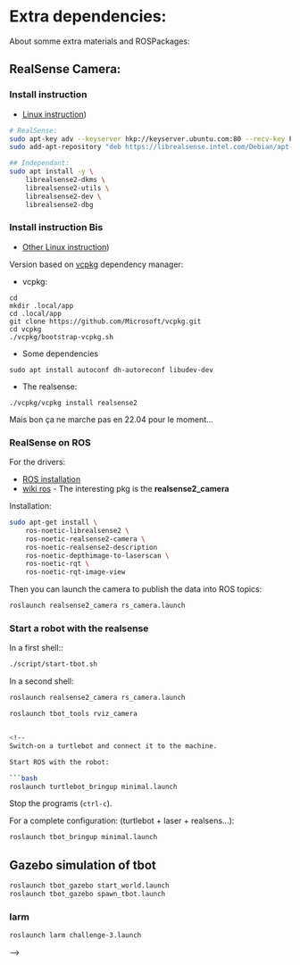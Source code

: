 # Extra dependencies:

About somme extra materials and ROSPackages:

## RealSense Camera:

### Install instruction

* [Linux instruction](https://github.com/IntelRealSense/librealsense/blob/master/doc/distribution_linux.md))

```sh
# RealSense:
sudo apt-key adv --keyserver hkp://keyserver.ubuntu.com:80 --recv-key F6E65AC044F831AC80A06380C8B3A55A6F3EFCDE
sudo add-apt-repository "deb https://librealsense.intel.com/Debian/apt-repo $(lsb_release -cs) main" -u

## Independant:
sudo apt install -y \
    librealsense2-dkms \
    librealsense2-utils \
    librealsense2-dev \
    librealsense2-dbg
```

### Install instruction Bis

* [Other Linux instruction](https://github.com/IntelRealSense))

Version based on [vcpkg](https://github.com/Microsoft/vcpkg) dependency manager:

- vcpkg:

```
cd
mkdir .local/app
cd .local/app
git clone https://github.com/Microsoft/vcpkg.git
cd vcpkg
./vcpkg/bootstrap-vcpkg.sh
```

- Some dependencies

```
sudo apt install autoconf dh-autoreconf libudev-dev
```


- The realsense:

```
./vcpkg/vcpkg install realsense2
```

Mais bon ça ne marche pas en 22.04 pour le moment...




### RealSense on ROS

For the drivers:

* [ROS installation](https://github.com/IntelRealSense/realsense-ros#installation-instructions)
* [wiki ros](http://wiki.ros.org/RealSense) - The interesting pkg is the **realsense2_camera**

Installation:

```bash
sudo apt-get install \
    ros-noetic-librealsense2 \
    ros-noetic-realsense2-camera \
    ros-noetic-realsense2-description
    ros-noetic-depthimage-to-laserscan \
    ros-noetic-rqt \
    ros-noetic-rqt-image-view
```

Then you can launch the camera to publish the data into ROS topics:

```bash
roslaunch realsense2_camera rs_camera.launch
```

### Start a robot with the realsense

In a first shell::

```sh
./script/start-tbot.sh
```

In a second shell:

```sh
roslaunch realsense2_camera rs_camera.launch
```

```sh 
roslaunch tbot_tools rviz_camera


<!--
Switch-on a turtlebot and connect it to the machine.

Start ROS with the robot:

```bash
roslaunch turtlebot_bringup minimal.launch
```

Stop the programs (`ctrl-c`).

For a complete configuration: (turtlebot + laser + realsens...):

```bash
roslaunch tbot_bringup minimal.launch
```


## Gazebo simulation of tbot

```bash
roslaunch tbot_gazebo start_world.launch
roslaunch tbot_gazebo spawn_tbot.launch
```

### larm

```bash
roslaunch larm challenge-3.launch
```
-->
